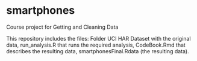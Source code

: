 smartphones
===========

Course project for Getting and Cleaning Data

This repository includes the files:
  Folder UCI HAR Dataset with the original data,
  run_analysis.R that runs the required analysis,
  CodeBook.Rmd that describes the resulting data,
  smartphonesFinal.Rdata (the resulting data).
